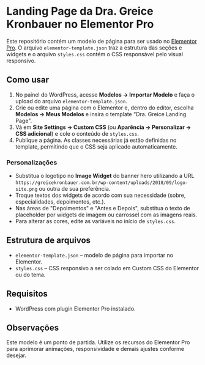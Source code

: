 # Landing Page da Dra. Greice Kronbauer no Elementor Pro

Este repositório contém um modelo de página para ser usado no [Elementor Pro](https://elementor.com/). O arquivo `elementor-template.json` traz a estrutura das seções e widgets e o arquivo `styles.css` contém o CSS responsável pelo visual responsivo.

## Como usar
1. No painel do WordPress, acesse **Modelos → Importar Modelo** e faça o upload do arquivo `elementor-template.json`.
2. Crie ou edite uma página com o Elementor e, dentro do editor, escolha **Modelos → Meus Modelos** e insira o template "Dra. Greice Landing Page".
3. Vá em **Site Settings → Custom CSS** (ou **Aparência → Personalizar → CSS adicional**) e cole o conteúdo de `styles.css`.
4. Publique a página. As classes necessárias já estão definidas no template, permitindo que o CSS seja aplicado automaticamente.

### Personalizações
- Substitua o logotipo no **Image Widget** do banner hero utilizando a URL `https://greicekronbauer.com.br/wp-content/uploads/2018/09/logo-site.png` ou outra de sua preferência.
- Troque textos dos widgets de acordo com sua necessidade (sobre, especialidades, depoimentos, etc.).
- Nas áreas de "Depoimentos" e "Antes e Depois", substitua o texto de placeholder por widgets de imagem ou carrossel com as imagens reais.
- Para alterar as cores, edite as variáveis no início de `styles.css`.

## Estrutura de arquivos
- `elementor-template.json` – modelo de página para importar no Elementor.
- `styles.css` – CSS responsivo a ser colado em Custom CSS do Elementor ou do tema.

## Requisitos
- WordPress com plugin Elementor Pro instalado.

## Observações
Este modelo é um ponto de partida. Utilize os recursos do Elementor Pro para aprimorar animações, responsividade e demais ajustes conforme desejar.
